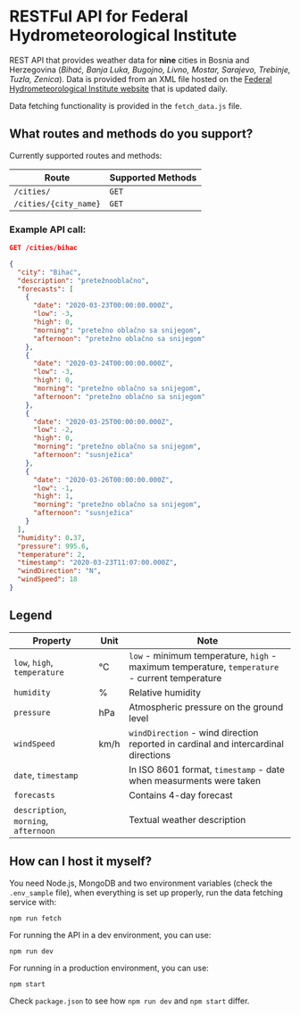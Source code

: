 # RESTFul API for Federal Hydrometeorological Institute

REST API that provides weather data for **nine** cities in Bosnia and Herzegovina (_Bihać, Banja Luka, Bugojno, Livno, Mostar, Sarajevo, Trebinje, Tuzla, Zenica_). Data is provided from an XML file hosted on the [Federal Hydrometeorological Institute website](http://www.fhmzbih.gov.ba/) that is updated daily.

Data fetching functionality is provided in the `fetch_data.js` file.

## What routes and methods do you support?

Currently supported routes and methods:

| Route                 | Supported Methods |
| --------------------- | ----------------- |
| `/cities/`            | `GET`             |
| `/cities/{city_name}` | `GET`             |

### Example API call:

```json
GET /cities/bihac

{
  "city": "Bihać",
  "description": "pretežnooblačno",
  "forecasts": [
    {
      "date": "2020-03-23T00:00:00.000Z",
      "low": -3,
      "high": 0,
      "morning": "pretežno oblačno sa snijegom",
      "afternoon": "pretežno oblačno sa snijegom"
    },
    {
      "date": "2020-03-24T00:00:00.000Z",
      "low": -3,
      "high": 0,
      "morning": "pretežno oblačno sa snijegom",
      "afternoon": "pretežno oblačno sa snijegom"
    },
    {
      "date": "2020-03-25T00:00:00.000Z",
      "low": -2,
      "high": 0,
      "morning": "pretežno oblačno sa snijegom",
      "afternoon": "susnježica"
    },
    {
      "date": "2020-03-26T00:00:00.000Z",
      "low": -1,
      "high": 1,
      "morning": "pretežno oblačno sa snijegom",
      "afternoon": "susnježica"
    }
  ],
  "humidity": 0.37,
  "pressure": 995.6,
  "temperature": 2,
  "timestamp": "2020-03-23T11:07:00.000Z",
  "windDirection": "N",
  "windSpeed": 18
}
```

## Legend

| Property                              | Unit | Note                                                                                           |
| ------------------------------------- | ---- | ---------------------------------------------------------------------------------------------- |
| `low`, `high`, `temperature`          | °C   | `low` - minimum temperature, `high` - maximum temperature, `temperature` - current temperature |
| `humidity`                            | %    | Relative humidity                                                                              |
| `pressure`                            | hPa  | Atmospheric pressure on the ground level                                                       |
| `windSpeed`                           | km/h | `windDirection` - wind direction reported in cardinal and intercardinal directions             |
| `date`, `timestamp`                   |      | In ISO 8601 format, `timestamp` - date when measurments were taken                             |
| `forecasts`                           |      | Contains 4-day forecast                                                                        |
| `description`, `morning`, `afternoon` |      | Textual weather description                                                                    |

## How can I host it myself?

You need Node.js, MongoDB and two environment variables (check the `.env_sample` file), when everything is set up properly, run the data fetching service with:

    npm run fetch

For running the API in a dev environment, you can use:

    npm run dev

For running in a production environment, you can use:

    npm start

Check `package.json` to see how `npm run dev` and `npm start` differ.
